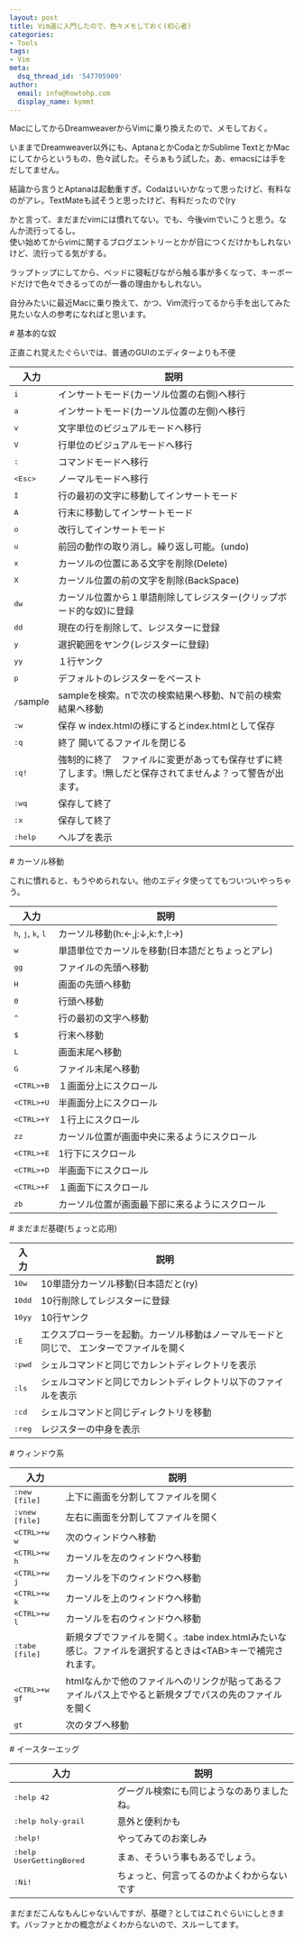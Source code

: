 ```yaml
---
layout: post
title: Vim道に入門したので、色々メモしておく(初心者)
categories:
- Tools
tags:
- Vim
meta:
  dsq_thread_id: '547705909'
author:
  email: info@howtohp.com 
  display_name: kymmt
---
```


MacにしてからDreamweaverからVimに乗り換えたので、メモしておく。

いままでDreamweaver以外にも、AptanaとかCodaとかSublime TextとかMacにしてからというもの、色々試した。そらぁもう試した。あ、emacsには手をだしてません。

結論から言うとAptanaは起動重すぎ。Codaはいいかなって思ったけど、有料なのがアレ。TextMateも試そうと思ったけど、有料だったので(ry

かと言って、まだまだvimには慣れてない。でも、今後vimでいこうと思う。なんか流行ってるし。  
使い始めてからvimに関するブログエントリーとかが目につくだけかもしれないけど、流行ってる気がする。

ラップトップにしてから、ベッドに寝転びながら触る事が多くなって、キーボードだけで色々できるってのが一番の理由かもしれない。

自分みたいに最近Macに乗り換えて、かつ、Vim流行ってるから手を出してみた見たいな人の参考になればと思います。

<section id="vim_basic" markdown="block">
# 基本的な奴

正直これ覚えたぐらいでは、普通のGUIのエディターよりも不便

|入力                   |説明                                           |
|-----------------------|-----------------------------------------------|
|<kbd>i</kbd>           |インサートモード(カーソル位置の右側)へ移行     |
|<kbd>a</kbd>           |インサートモード(カーソル位置の左側)へ移行     |
|<kbd>v</kbd>           |文字単位のビジュアルモードへ移行               |
|<kbd>V</kbd>           |行単位のビジュアルモードへ移行                 |
|<kbd>:</kbd>           |コマンドモードへ移行                           |
|<kbd>\<Esc\></kbd>       |ノーマルモードへ移行                           |
|<kbd>I</kbd> |行の最初の文字に移動してインサートモード|
|<kbd>A</kbd> |行末に移動してインサートモード|
|<kbd>o</kbd> |改行してインサートモード|
|<kbd>u</kbd> |前回の動作の取り消し。繰り返し可能。(undo)|
|<kbd>x</kbd> |カーソルの位置にある文字を削除(Delete)|
|<kbd>X</kbd> |カーソル位置の前の文字を削除(BackSpace)|
|<kbd>dw</kbd> |カーソル位置から１単語削除してレジスター(クリップボード的な奴)に登録|
|<kbd>dd</kbd> |現在の行を削除して、レジスターに登録|
|<kbd>y</kbd> |選択範囲をヤンク(レジスターに登録)|
|<kbd>yy</kbd> |１行ヤンク|
|<kbd>p</kbd> |デフォルトのレジスターをペースト|
|<kbd>/</kbd>sample |sampleを検索。nで次の検索結果へ移動、Nで前の検索結果へ移動|
|<kbd>:w</kbd> |保存 w index.htmlの様にするとindex.htmlとして保存|
|<kbd>:q</kbd> |終了 開いてるファイルを閉じる|
|<kbd>:q!</kbd> |強制的に終了　ファイルに変更があっても保存せずに終了します。!無しだと保存されてませんよ？って警告が出ます。|
|<kbd>:wq</kbd> |保存して終了|
|<kbd>:x</kbd> |保存して終了|
|<kbd>:help</kbd> |ヘルプを表示|

</section>

<section id="vim_cursor" markdown="block">
# カーソル移動

これに慣れると、もうやめられない。他のエディタ使っててもついついやっちゃう。

|入力                                                   |説明                             |
|-------------------------------------------------------|---------------------------------|
|<kbd>h</kbd>, <kbd>j</kbd>, <kbd>k</kbd>, <kbd>l</kbd> |カーソル移動(h:←,j:↓,k:↑,l:→)|
|<kbd>w</kbd> |単語単位でカーソルを移動(日本語だとちょっとアレ)|
|<kbd>gg</kbd> |ファイルの先頭へ移動|
|<kbd>H</kbd> |画面の先頭へ移動|
|<kbd>0</kbd> |行頭へ移動|
|<kbd>^</kbd> |行の最初の文字へ移動|
|<kbd>$</kbd> |行末へ移動|
|<kbd>L</kbd> |画面末尾へ移動|
|<kbd>G</kbd> |ファイル末尾へ移動|
|<kbd>\<CTRL\>+B</kbd> |１画面分上にスクロール|
|<kbd>\<CTRL\>+U</kbd> |半画面分上にスクロール|
|<kbd>\<CTRL\>+Y</kbd> |１行上にスクロール|
|<kbd>zz</kbd> |カーソル位置が画面中央に来るようにスクロール|
|<kbd>\<CTRL\>+E</kbd> |1行下にスクロール|
|<kbd>\<CTRL\>+D</kbd> |半画面下にスクロール|
|<kbd>\<CTRL\>+F</kbd> |１画面下にスクロール|
|<kbd>zb</kbd> |カーソル位置が画面最下部に来るようにスクロール|

</section>
<section id="still_vim_basic" markdown="block">
# まだまだ基礎(ちょっと応用)

|入力             |説明                                    |
|-----------------|----------------------------------------|
|<kbd>10w</kbd>   |10単語分カーソル移動(日本語だと(ry)     |
|<kbd>10dd</kbd>  |10行削除してレジスターに登録            |
|<kbd>10yy</kbd>  |10行ヤンク                              |
|<kbd>:E</kbd>    |エクスプローラーを起動。カーソル移動はノーマルモードと同じで、  エンターでファイルを開く|
|<kbd>:pwd</kbd>  |シェルコマンドと同じでカレントディレクトリを表示|
|<kbd>:ls</kbd>   |シェルコマンドと同じでカレントディレクトリ以下のファイルを表示|
|<kbd>:cd</kbd>   |シェルコマンドと同じディレクトリを移動|
|<kbd>:reg</kbd>  |レジスターの中身を表示|

</section>

<section id="vim_window" markdown="block">
# ウィンドウ系

|入力                    |説明               |
|------------------------|-------------------|
|<kbd>:new [file]</kbd>  |上下に画面を分割してファイルを開く|
|<kbd>:vnew [file]</kbd> |左右に画面を分割してファイルを開く|
|<kbd>\<CTRL\>+w w</kbd> |次のウィンドウへ移動|
|<kbd>\<CTRL\>+w h</kbd> |カーソルを左のウィンドウへ移動|
|<kbd>\<CTRL\>+w j</kbd> |カーソルを下のウィンドウへ移動|
|<kbd>\<CTRL\>+w k</kbd> |カーソルを上のウィンドウへ移動|
|<kbd>\<CTRL\>+w l</kbd> |カーソルを右のウィンドウへ移動|
|<kbd>:tabe [file]</kbd> |新規タブでファイルを開く。&#58;tabe index.htmlみたいな感じ。ファイルを選択するときは\<TAB\>キーで補完されます。|
|<kbd>\<CTRL\>+w gf</kbd> |htmlなんかで他のファイルへのリンクが貼ってあるファイルパス上でやると新規タブでパスの先のファイルを開く|
|<kbd>gt</kbd> |次のタブへ移動|
</section>

<section id="vim_easteregg" markdown="block">
# イースターエッグ

|入力                              |説明                                      |
|----------------------------------|------------------------------------------|
|<kbd>:help 42</kbd>               |グーグル検索にも同じようなのありましたね。|
|<kbd>:help holy-grail</kbd>       |意外と便利かも                            |
|<kbd>:help!</kbd>                 |やってみてのお楽しみ                      |
|<kbd>:help UserGettingBored</kbd> |まぁ、そういう事もあるでしょう。          |
|<kbd>:Ni!</kbd>                   |ちょっと、何言ってるのかよくわからないです|

</section>

まだまだこんなもんじゃないんですが、基礎？としてはこれぐらいにしときます。バッファとかの概念がよくわからないので、スルーしてます。


